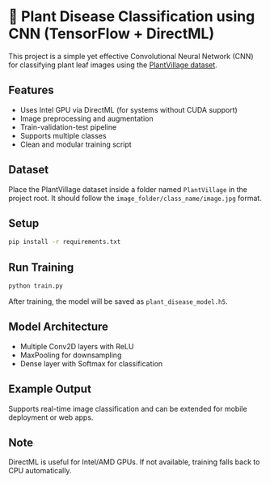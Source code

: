# 🌿 Plant Disease Classification using CNN (TensorFlow + DirectML)

This project is a simple yet effective Convolutional Neural Network (CNN) for classifying plant leaf images using the [PlantVillage dataset](https://www.kaggle.com/datasets/emmarex/plantdisease).

##  Features
- Uses Intel GPU via DirectML (for systems without CUDA support)
- Image preprocessing and augmentation
- Train-validation-test pipeline
- Supports multiple classes
- Clean and modular training script

##  Dataset
Place the PlantVillage dataset inside a folder named `PlantVillage` in the project root. It should follow the `image_folder/class_name/image.jpg` format.

##  Setup

```bash
pip install -r requirements.txt
```

##  Run Training

```bash
python train.py
```

After training, the model will be saved as `plant_disease_model.h5`.

##  Model Architecture

- Multiple Conv2D layers with ReLU
- MaxPooling for downsampling
- Dense layer with Softmax for classification

##  Example Output

Supports real-time image classification and can be extended for mobile deployment or web apps.

##  Note
DirectML is useful for Intel/AMD GPUs. If not available, training falls back to CPU automatically.

